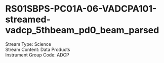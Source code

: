 # RS01SBPS-PC01A-06-VADCPA101-streamed-vadcp_5thbeam_pd0_beam_parsed

Stream Type: Science<br>
Stream Content: Data Products<br>
Instrument Group Code: ADCP<br>
